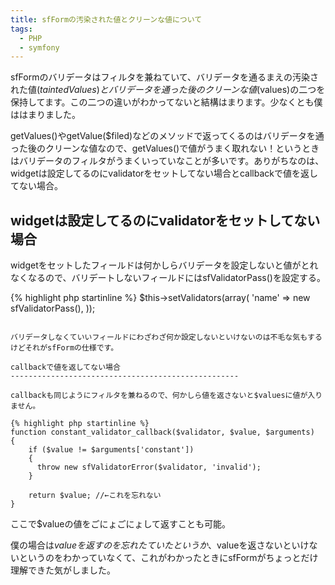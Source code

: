```yaml
---
title: sfFormの汚染された値とクリーンな値について
tags: 
  - PHP
  - symfony
---
```


sfFormのバリデータはフィルタを兼ねていて、バリデータを通るまえの汚染された値($taintedValues)とバリデータを通った後のクリーンな値($values)の二つを保持してます。この二つの違いがわかってないと結構はまります。少なくとも僕ははまりました。

getValues()やgetValue($filed)などのメソッドで返ってくるのはバリデータを通った後のクリーンな値なので、getValues()で値がうまく取れない！というときはバリデータのフィルタがうまくいっていなことが多いです。ありがちなのは、widgetは設定してるのにvalidatorをセットしてない場合とcallbackで値を返してない場合。

widgetは設定してるのにvalidatorをセットしてない場合
---------------------------------------------------

widgetをセットしたフィールドは何かしらバリデータを設定しないと値がとれなくなるので、バリデートしないフィールドにはsfValidatorPass()を設定する。

{% highlight php startinline %}
$this->setValidators(array(
    'name' => new sfValidatorPass(), 
));
```

バリデータしなくていいフィールドにわざわざ何か設定しないといけないのは不毛な気もするけどそれがsfFormの仕様です。

callbackで値を返してない場合
---------------------------------------------------

callbackも同じようにフィルタを兼ねるので、何かしら値を返さないと$valuesに値が入りません。

{% highlight php startinline %}
function constant_validator_callback($validator, $value, $arguments)
{
    if ($value != $arguments['constant'])
    {
      throw new sfValidatorError($validator, 'invalid');
    }
 
    return $value; //←これを忘れない
}
```

ここで$valueの値をごにょごにょして返すことも可能。

僕の場合は$valueを返すのを忘れたていたというか、$valueを返さないといけないというのをわかっていなくて、これがわかったときにsfFormがちょっとだけ理解できた気がしました。
